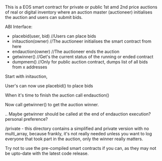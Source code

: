 This is a EOS smart contract for private or public 1st amd 2nd price auctions of real or digital inventory where an auction master (auctioneer) initialises the auction and users can submit bids.

ABI Interface:
- placebid(user, bid) //Users can place bids
- initauction(owner) //The auctioneer initialises the smart contract from here
- endauction(owner) //The auctioneer ends the auction
- getwinner() //Get's the current status of the running or ended contract
- dumpmem() //Only for public auction contract, dumps list of all bids from x addresses

Start with initauction,

User's can now use placebid() to place bids

When it's time to finish the auction call endauction()

Now call getwinner() to get the auction winner.

.. Maybe getwinner should be called at the end of endauction execution? personal preference?

/private - this directory contains a simplified and private version with no multi_array, because frankly, it's not really needed unless you want to log everyone that took part in the auction, only the winner really matters.

Try not to use the pre-compiled smart contracts if you can, as they may not be upto-date with the latest code release.
